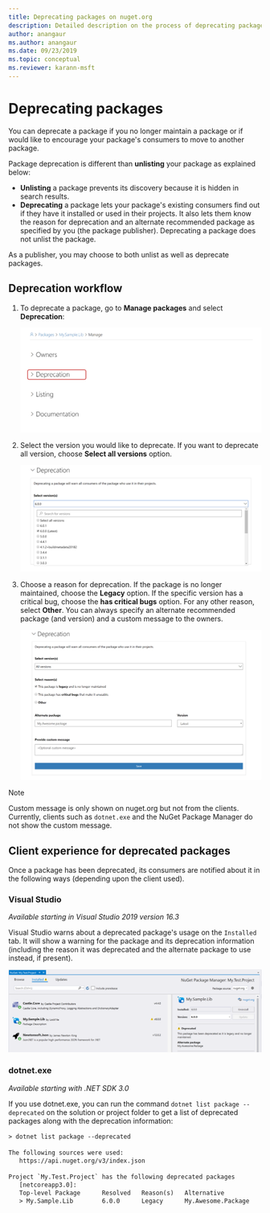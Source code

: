 ```yaml
---
title: Deprecating packages on nuget.org
description: Detailed description on the process of deprecating packages and how the clients shows this information
author: anangaur
ms.author: anangaur
ms.date: 09/23/2019
ms.topic: conceptual
ms.reviewer: karann-msft
---
```


# Deprecating packages

You can deprecate a package if you no longer maintain a package or if would like to encourage your package's consumers to move to another package. 

Package deprecation is different than **unlisting** your package as explained below:
* **Unlisting** a package prevents its discovery because it is hidden in search results. 
* **Deprecating** a package lets your package's existing consumers find out if they have it installed or used in their projects. It also lets them know the reason for deprecation and an alternate recommended package as specified by you (the package publisher). Deprecating a package does not unlist the package. 

As a publisher, you may choose to both unlist as well as deprecate packages.

## Deprecation workflow
1. To deprecate a package, go to **Manage packages** and select **Deprecation**:

    ![Go to deprecate package option](media/deprecation-select-option.png)

2. Select the version you would like to deprecate. If you want to deprecate all version, choose **Select all versions** option.

    ![Select package versions to deprecate](media/deprecation-select-version.png)

3. Choose a reason for deprecation. If the package is no longer maintained, choose the **Legacy** option. If the specific version has a critical bug, choose the **has critical bugs** option. For any other reason, select **Other**. You can always specify an alternate recommended package (and version) and a custom message to the owners. 

    ![Select reasons alternate package recommendation and custom message](media/deprecation-save.png)

> [!Note]
> Custom message is only shown on nuget.org but not from the clients. Currently, clients such as `dotnet.exe` and the NuGet Package Manager do not show the custom message.

## Client experience for deprecated packages
Once a package has been deprecated, its consumers are notified about it in the following ways (depending upon the client used).

### Visual Studio 
*Available starting in Visual Studio 2019 version 16.3*

Visual Studio warns about a deprecated package's usage on the `Installed` tab. It will show a warning for the package and its deprecation information (including the reason it was deprecated and the alternate package to use instead, if present).

   ![Deprecated packages on Visual Studio installed tab of package manager](media/deprecation-vs.png)

### dotnet.exe
*Available starting with .NET SDK 3.0*

If you use dotnet.exe, you can run the command `dotnet list package --deprecated` on the solution or project folder to get a list of deprecated packages along with the deprecation information:

```
> dotnet list package --deprecated

The following sources were used:
   https://api.nuget.org/v3/index.json

Project `My.Test.Project` has the following deprecated packages
   [netcoreapp3.0]:
   Top-level Package      Resolved   Reason(s)   Alternative
   > My.Sample.Lib        6.0.0      Legacy      My.Awesome.Package

```
